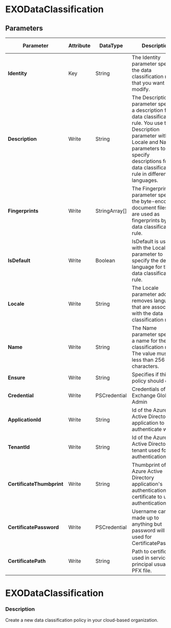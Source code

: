 ﻿# EXODataClassification

## Parameters

| Parameter | Attribute | DataType | Description | Allowed Values |
| --- | --- | --- | --- | --- |
| **Identity** | Key | String | The Identity parameter specifies the data classification rule that you want to modify. ||
| **Description** | Write | String | The Description parameter specifies a description for the data classification rule. You use the Description parameter with the Locale and Name parameters to specify descriptions for the data classification rule in different languages.  ||
| **Fingerprints** | Write | StringArray[] | The Fingerprints parameter specifies the byte-encoded document files that are used as fingerprints by the data classification rule. ||
| **IsDefault** | Write | Boolean | IsDefault is used with the Locale parameter to specify the default language for the data classification rule. ||
| **Locale** | Write | String | The Locale parameter adds or removes languages that are associated with the data classification rule. ||
| **Name** | Write | String | The Name parameter specifies a name for the data classification rule. The value must be less than 256 characters. ||
| **Ensure** | Write | String | Specifies if this policy should exist. |Present, Absent|
| **Credential** | Write | PSCredential | Credentials of the Exchange Global Admin ||
| **ApplicationId** | Write | String | Id of the Azure Active Directory application to authenticate with. ||
| **TenantId** | Write | String | Id of the Azure Active Directory tenant used for authentication. ||
| **CertificateThumbprint** | Write | String | Thumbprint of the Azure Active Directory application's authentication certificate to use for authentication. ||
| **CertificatePassword** | Write | PSCredential | Username can be made up to anything but password will be used for CertificatePassword ||
| **CertificatePath** | Write | String | Path to certificate used in service principal usually a PFX file. ||

# EXODataClassification

### Description

Create a new data classification policy in your cloud-based organization.


